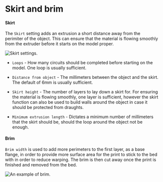 Skirt and brim
==============

#### Skirt

The `Skirt` setting adds an extrusion a short distance away from the
perimiter of the object. This can ensure that the material is flowing
smoothly from the extruder before it starts on the model proper.

 ![Skirt settings.](images/skirt_settings.png)

-   `Loops` - How many circuits should be completed before starting on
    the model. One loop is usually sufficient.

-   `Distance from object` - The millimeters between the object and the
    skirt. The default of 6mm is usually sufficient.

-   `Skirt height` - The number of layers to lay down a skirt for. For
    ensuring the material is flowing smoothly, one layer is sufficient,
    however the skirt function can also be used to build walls around
    the object in case it should be protected from draughts.

-   `Minimum extrusion length` - Dictates a minimum number of
    millimeters that the skirt should be, should the loop around the
    object not be enough.


#### Brim

`Brim width` is used to add more perimeters to the
first layer, as a base flange, in order to provide more surface area for
the print to stick to the bed with in order to reduce warping. The brim is then cut away once the print is finished and removed from the bed.

![An example of brim.](images/brim.jpg)
